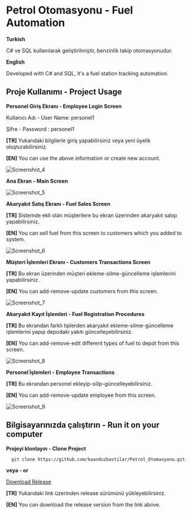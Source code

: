 
# Petrol Otomasyonu - Fuel Automation
**Turkish**

C# ve SQL kullanılarak geliştirilmiştir, benzinlik takip otomasyonudur.

**English**

Developed with C# and SQL, it's a fuel station tracking automation.


## Proje Kullanımı - Project Usage
**Personel Giriş Ekranı - Employee Login Screen**


Kullanıcı Adı - User Name: personel1


Şifre - Password : personel1


**[TR]** Yukarıdaki bilgilerle giriş yapabilirsiniz veya yeni üyelik oluşturabilirsiniz.

**[EN]** You can use the above information or create new account.


![Screenshot_4](https://user-images.githubusercontent.com/70735387/206917844-d9a8ad57-d39f-4c4e-bf42-9ecba7b6c1ee.png)


**Ana Ekran - Main Screen**


![Screenshot_5](https://user-images.githubusercontent.com/70735387/206918181-d5912a97-30c2-43e5-8940-25bac2a0a6d3.png)


**Akaryakıt Satış Ekranı - Fuel Sales Screen**


**[TR]** Sistemde ekli olan müşterilere bu ekran üzerinden akaryakıt satışı yapabilirsiniz.


**[EN]** You can sell fuel from this screen to customers which you added to system.
 

![Screenshot_6](https://user-images.githubusercontent.com/70735387/206918191-9c25a548-bec6-49f9-8a3c-4dfefee0849e.png)


**Müşteri İşlemleri Ekranı - Customers Transactions Screen**


**[TR]** Bu ekran üzerinden müşteri ekleme-silme-güncelleme işlemlerini yapabilirsiniz.


**[EN]** You can add-remove-update customers from this screen.


![Screenshot_7](https://user-images.githubusercontent.com/70735387/206918197-4f4559a8-50f5-48a6-8cf5-162cc0e13906.png)


**Akaryakıt Kayıt İşlemleri - Fuel Registration Procedures**


**[TR]** Bu ekrandan farklı tiplerden akaryakıt ekleme-silme-güncelleme işlemlerini yapıp depodaki yakıtı güncelleyebilirsiniz.


**[EN]** You can add-remove-edit different types of fuel to depot from this screen.


![Screenshot_8](https://user-images.githubusercontent.com/70735387/206918205-74579940-0e57-4374-8251-78150b5620a7.png)


**Personel İşlemleri - Employee Transactions**


**[TR]** Bu ekrandan personel ekleyip-silip-güncelleyebilirsiniz.


**[EN]** You can add-remove-update employee from this screen.


![Screenshot_9](https://user-images.githubusercontent.com/70735387/206918206-07344af0-8aed-45f3-beb3-3abd1b18d36b.png)



  
## Bilgisayarınızda çalıştırın - Run it on your computer

**Projeyi klonlayın - Clone Project**

```bash
  git clone https://github.com/kaanduzbastilar/Petrol_Otomasyonu.git
```


**veya - or**


[Download Release](https://github.com/kaanduzbastilar/Petrol_Otomasyonu/releases/tag/Release)


**[TR]** Yukarıdaki link üzerinden release sürümünü yükleyebilirsiniz.


**[EN]** You can download the release version from the link above.
  
